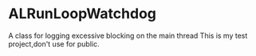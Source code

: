 # ALRunLoopWatchdog
A class for logging excessive blocking on the main thread
This is my test project,don't use for public.
